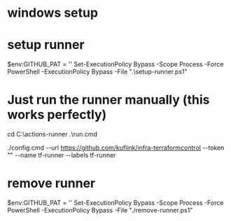 # windows setup 

# setup runner 
$env:GITHUB_PAT = '<toekn>'
Set-ExecutionPolicy Bypass -Scope Process -Force
PowerShell -ExecutionPolicy Bypass -File ".\setup-runner.ps1"   

# Just run the runner manually (this works perfectly)
cd C:\actions-runner
.\run.cmd


./config.cmd --url https://github.com/kuflink/infra-terraformcontrol --token "<token>" --name tf-runner --labels tf-runner  

# remove runner 
$env:GITHUB_PAT = '<toekn>'
Set-ExecutionPolicy Bypass -Scope Process -Force
PowerShell -ExecutionPolicy Bypass -File "./remove-runner.ps1"